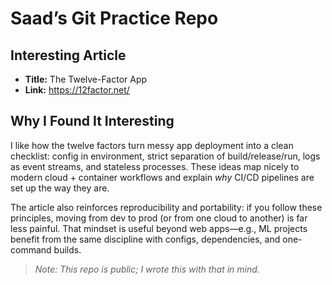 
# Saad’s Git Practice Repo

## Interesting Article
- **Title:** The Twelve-Factor App  
- **Link:** https://12factor.net/

## Why I Found It Interesting
I like how the twelve factors turn messy app deployment into a clean checklist: config in environment, strict separation of build/release/run, logs as event streams, and stateless processes. These ideas map nicely to modern cloud + container workflows and explain *why* CI/CD pipelines are set up the way they are.

The article also reinforces reproducibility and portability: if you follow these principles, moving from dev to prod (or from one cloud to another) is far less painful. That mindset is useful beyond web apps—e.g., ML projects benefit from the same discipline with configs, dependencies, and one-command builds.

> _Note: This repo is public; I wrote this with that in mind._

